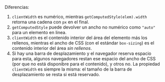 Diferencias:

1. `clientWidth` es numérico, mientras `getComputedStyle(elem).width` retorna una cadena con `px` en el final.
2. `getComputedStyle` puede devolver un ancho no numérico como `"auto"` para un elemento en linea.
3. `clientWidth` es el contenido interior del área del elemento más los rellenos, mientras el ancho de CSS (con el estándar `box-sizing`) es el contenido interior del área *sin rellenos*.
4. Si hay una barra de desplazamiento y el navegador reserva espacio para esta, algunos navegadores restan ese espacio del ancho de CSS (por que no está disponibre para el contenido), y otros no. La propiedad `clientWidth` es siempre la misma: el tamaño de la barra de desplazamiento se resta si está reservado.

